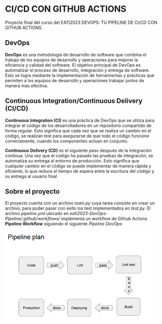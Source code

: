 # CI/CD CON GITHUB ACTIONS


Proyecto final del curso del EATI2023 DEVOPS: TU PIPELINE DE CI/CD CON GITHUB ACTIONS.

## DevOps

**DevOps** es una metodología de desarrollo de software que combina el trabajo de los equipos de desarrollo y operaciones para mejorar la eficiencia y calidad del software. El objetivo principal de DevOps es automatizar el proceso de desarrollo, integración y entrega de software. Esto se logra mediante la implementación de herramientas y prácticas que permiten a los equipos de desarrollo y operaciones trabajar juntos de manera más efectiva.

## Continuous Integration/Continuous Delivery (CI/CD)

**Continuous Integration (CI)** es una práctica de DevOps que se utiliza para integrar el código de los desarrolladores en un repositorio compartido de forma regular. Esto significa que cada vez que se realiza un cambio en el código, se realizan test para asegurarse de que todo el código funcione correctamente, cuando los componentes actuan en conjunto.

**Continuous Delivery (CD)** es el siguiente paso después de la integración continua. Una vez que el código ha pasado las pruebas de integración, se automatiza su entrega al entorno de producción. Esto significa que cualquier cambio en el código se puede implementar de manera rápida y eficiente, lo que reduce el tiempo de espera entre la escritura del código y su entrega al usuario final.

## Sobre el proyecto

El proyecto cuenta con un archivo *main.py* cuya tarea consiste en crear un archivo, para poder pasar con exito los test implementados en *test.py*.
El archivo *pipeline.yml* ubicado en _eati2023-DevOps-Pipeline/.github/workflows/_ implementa un workflow de Github Actions **Pipeline Workflow** siguiendo el siguiente *Pipeline DevOps*:

![Imagen del plan de Pipeline DevOps](pipeline_plan.PNG)

